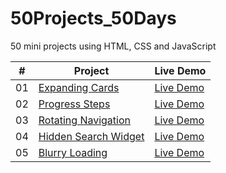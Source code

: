 # 50Projects_50Days
50 mini projects using HTML, CSS and JavaScript

| #  | Project                                                                                        | Live Demo                                                                     |
|----|------------------------------------------------------------------------------------------------|-------------------------------------------------------------------------------|
| 01 | [Expanding Cards](https://github.com/m-yash95/50Projects_50Days/tree/main/1.Expanding%20Cards) | [Live Demo](https://m-yash95.github.io/50Projects_50Days/1.Expanding%20Cards) |
| 02 | [Progress Steps](https://github.com/m-yash95/50Projects_50Days/tree/main/2.Progress%20Steps) | [Live Demo](https://m-yash95.github.io/50Projects_50Days/2.Progress%20Steps) |
| 03 | [Rotating Navigation](https://github.com/m-yash95/50Projects_50Days/tree/main/3.Rotating%20Navigation)     | [Live Demo](https://m-yash95.github.io/50Projects_50Days/3.Rotating%20Navigation)    |
| 04 | [Hidden Search Widget](https://github.com/m-yash95/50Projects_50Days/tree/main/4.Hidden%20Search%20Widget) | [Live Demo](https://m-yash95.github.io/50Projects_50Days/4.Hidden%20Search%20Widget) |
| 05 | [Blurry Loading](https://github.com/m-yash95/50Projects_50Days/tree/main/5.Blurry%20Loading) | [Live Demo](https://m-yash95.github.io/50Projects_50Days/5.Blurry%20Loading) |
